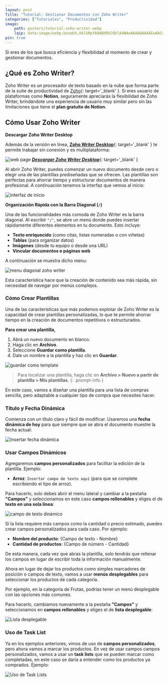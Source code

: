 ```yaml
---
layout: post
Title: "Tutorial: Gestionar Documentos con Zoho Writer"
categories: ["Tutoriales", "Productividad"]
image:
    path: posters/tutorial-zoho-writer.webp
    lqip: data:image/webp;base64,UklGRpYAAABXRUJQVlA4WAoAAAAQAAAAEwAACwAAQUxQSDQAAAABP6CgbRuGP+L+jUZExPff+EAxbbtRBoEgBGE0CEQNalD/1d8VIKL/E3AufELQFMV3fBouVlA4IDwAAAAQAwCdASoUAAwAPzmGuVOvKSWisAgB4CcJZWhwWIeVFDAA/u2875TklO9hPb5ugI2n23SgDPE1fDPcAAA=
pin: true
---
```


Si eres de los que busca eficiencia y flexibilidad al momento de crear y gestionar documentos.

## **¿Qué es Zoho Writer?**

Zoho Writer es un procesador de texto basado en la nube que forma parte de la suite de productividad de [Zoho](https://www.zoho.com/es-xl/){: target='_blank' }. Si eres usuario de plataformas como **Notion**, seguramente apreciarás la flexibilidad de Zoho Writer, brindándote una experiencia de usuario muy similar pero sin las limitaciones que tiene el **plan gratuito de Notion**.

## **Cómo Usar Zoho Writer**

**Descargar Zoho Writer Desktop**

Además de la versión en línea, [**Zoho Writer Desktop**](https://www.zoho.com/es-xl/writer/desktop-app.html){: target='_blank' } te permite trabajar sin conexión y es multiplataforma:

![web page](tutoriales/zoho-writer-desktop-download.png)
[_**Descargar Zoho Writer Desktop**_](https://www.zoho.com/es-xl/writer/desktop-app.html){: target='_blank' }

Al abrir Zoho Writer, puedes comenzar un nuevo documento desde cero o elegir una de las plantillas prediseñadas que se ofrecen. Las plantillas son perfectas para ahorrar tiempo y estructurar documentos de manera profesional. A continuación tenemos la interfaz que vemos al inicio:

![interfaz de inicio](tutoriales/zoho-writer-new-document.png)

**Organización Rápida con la Barra Diagonal (`/`)**

Una de las funcionalidades más comoda de Zoho Writer es la barra diagonal. Al escribir `"/"`, se abre un menú donde puedes insertar rápidamente diferentes elementos en tu documento. Esto incluye:

- **Texto enriquecido** (como citas, listas numeradas o con viñetas)
- **Tablas** (para organizar datos)
- **Imágenes** (desde tu equipo o desde una URL)
- **Vincular documentos o páginas web**

A continuación se muestra dicho menu:

![menu diagonal zoho writer](tutoriales/zoho-writer-diagonal-menu-light.png)

Esta característica hace que la creación de contenido sea más rápida, sin necesidad de navegar por menús complejos.


### **Cómo Crear Plantillas**

Una de las características que más podemos explotar de Zoho Writer es la capacidad de crear plantillas personalizadas, lo que te permite ahorrar tiempo en la creación de documentos repetitivos o estructurados.

**Para crear una plantilla,**

1. Abrá un nuevo documento en blanco.
2. Haga clic en **Archivo**.
3. Seleccione **Guardar como plantilla**.
4. Dale un nombre a la plantilla y haz clic en **Guardar**.

![guardar como template](tutoriales/zoho-writer-save-as-template.png)

> Para localizar una plantilla, haga clic en **Archivo > Nuevo a partir de plantilla > Mis plantillas**.
{: .prompt-info }

En este caso, vamos a diseñar una plantilla para una lista de compras sencilla, pero adaptable a cualquier tipo de compra que necesites hacer.

### **Título y Fecha Dinámica**

Comienza con un título claro y fácil de modificar. Usaremos una **fecha dinámica de hoy** para que siempre que se abra el documento muestre la fecha actual:

![Insertar fecha dinámica](tutoriales/zoho-writer-insertar-fecha-dinamica.png)

### **Usar Campos Dinámicos**

Agregaremos **campos personalizados** para facilitar la edición de la plantilla. Ejemplo:

- **Arroz**: `Insertar campo de texto aquí` (para que se complete escribiendo el tipo de arroz).

Para hacerlo, solo debes abrir el menu lateral y cambiar a la pestaña **"Campos"** y seleccionamos en este caso **campos rellenables** y eliges el de **texto en una sola línea**:

![campo de texto dinámico](tutoriales/zoho-writer-add-field-text-dinamyc.png)

Si la lista requiere más campos como la cantidad o precio estimado, puedes crear campos personalizados para cada caso. Por ejemplo:

- **Nombre del producto**: {Campo de texto - Nombre}
- **Cantidad de productos**: {Campo de número - Cantidad}

De esta manera, cada vez que abras la plantilla, solo tendrás que rellenar los campos en lugar de escribir toda la información manualmente.

Ahora en lugar de dejar los productos como simples marcadores de posición o campos de texto, vamos a usar **menús desplegables** para seleccionar los productos de cada categoría.

Por ejemplo, en la categoría de Frutas, podrías tener un menú desplegable con las opciones más comunes.

Para hacerlo, cambiamos nuevamente a la pestaña **"Campos"** y seleccionamos en **campos rellenables** y eliges el de **lista desplegable**:

![Lista desplegable](tutoriales/zoho-writer-add-combobox.png)

### **Uso de Task List**

Ya en los ejemplos anteriores, vimos de uso de **campos personalizados**, pero ahora vamos a marcar los productos. En vez de usar campos campos personalizados, vamos a usar un **task lists** que se pueden marcar como completadas, en este caso se daría a entender como los productos ya comprados. Ejemplo:

![Uso de Task Lists](tutoriales/zoho-writer-task-lists.png)